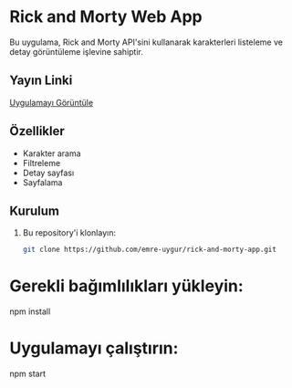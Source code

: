 # Rick and Morty Web App

Bu uygulama, Rick and Morty API'sini kullanarak karakterleri listeleme ve detay görüntüleme işlevine sahiptir.

## Yayın Linki
[Uygulamayı Görüntüle](https://emre-uygur.github.io/rick-and-morty-app)

## Özellikler
- Karakter arama
- Filtreleme
- Detay sayfası
- Sayfalama

## Kurulum
1. Bu repository'i klonlayın:
   ```bash
   git clone https://github.com/emre-uygur/rick-and-morty-app.git

# Gerekli bağımlılıkları yükleyin:
npm install

# Uygulamayı çalıştırın:
npm start